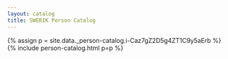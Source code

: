 ```yaml
---
layout: catalog
title: SWERIK Person Catalog
---
```

{% assign p = site.data._person-catalog.i-Caz7gZ2D5g4ZT1C9y5aErb %}
{% include person-catalog.html p=p %}


